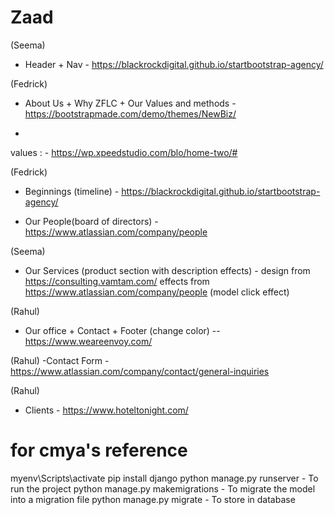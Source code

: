 # Zaad

(Seema)
- Header + Nav   - https://blackrockdigital.github.io/startbootstrap-agency/

(Fedrick)
- About Us + Why ZFLC  + Our Values and methods - https://bootstrapmade.com/demo/themes/NewBiz/  
+
 values  : - https://wp.xpeedstudio.com/blo/home-two/#  


(Fedrick)
- Beginnings (timeline) - https://blackrockdigital.github.io/startbootstrap-agency/


- Our People(board of directors) - https://www.atlassian.com/company/people

(Seema)
- Our Services  (product section with description effects) - design from https://consulting.vamtam.com/  effects from https://www.atlassian.com/company/people  (model click effect)

(Rahul)
- Our office + Contact + Footer (change color) -- https://www.weareenvoy.com/ 

(Rahul)
-Contact Form - https://www.atlassian.com/company/contact/general-inquiries

(Rahul)
- Clients - https://www.hoteltonight.com/


# for cmya's reference
<!-- 1. activate virtual environment   -->
myenv\Scripts\activate
pip install django
python manage.py runserver - To run the project
python manage.py makemigrations - To migrate the model into a migration file
python manage.py migrate - To store in database